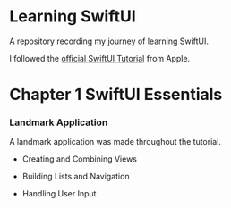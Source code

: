 # Learning SwiftUI

A repository recording my journey of learning SwiftUI.

I followed the [official SwiftUI Tutorial](https://developer.apple.com/tutorials/swiftui) from Apple.

# Chapter 1 SwiftUI Essentials

### Landmark Application
A landmark application was made throughout the tutorial.

* Creating and Combining Views

* Building Lists and Navigation

* Handling User Input



